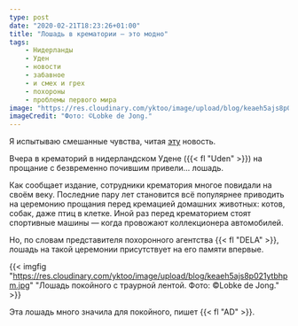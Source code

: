 ```yaml
---
type: post
date: "2020-02-21T18:23:26+01:00"
title: "Лошадь в крематории — это модно"
tags:
    - Нидерланды
    - Уден
    - новости
    - забавное
    - и смех и грех
    - похороны
    - проблемы первого мира
image: "https://res.cloudinary.com/yktoo/image/upload/blog/keaeh5ajs8p021ytbhpm.jpg"
imageCredit: "Фото: ©Lobke de Jong."
---
```


Я испытываю смешанные чувства, читая [эту](https://www.ad.nl/home/paard-in-de-gang-bij-afscheid-in-crematorium~a69a4178/) новость.

Вчера в крематорий в нидерландском Удене ({{< fl "Uden" >}}) на прощание с безвременно почившим привели… лошадь.

<!--more-->

Как сообщает издание, сотрудники крематория многое повидали на своём веку. Последние пару лет становится всё популярнее приводить на церемонию прощания перед кремацией домашних животных: котов, собак, даже птиц в клетке. Иной раз перед крематорием стоят спортивные машины — когда провожают коллекционера автомобилей.

Но, по словам представителя похоронного агентства {{< fl "DELA" >}}, лошадь на такой церемонии присутствует на его памяти впервые.

{{< imgfig "https://res.cloudinary.com/yktoo/image/upload/blog/keaeh5ajs8p021ytbhpm.jpg" "Лошадь покойного с траурной лентой. Фото: ©Lobke de Jong." >}}

Эта лошадь много значила для покойного, пишет {{< fl "AD" >}}.
